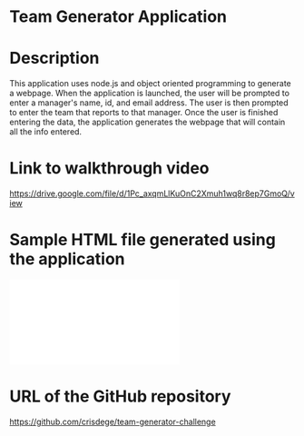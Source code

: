 # Team Generator Application

# Description

This application uses node.js and object oriented programming to generate a webpage. When the application is launched, the user will be prompted to enter a manager's name, id, and email address. The user is then prompted to enter the team that reports to that manager. Once the user is finished entering the data, the application generates the webpage that will contain all the info entered.

# Link to walkthrough video

https://drive.google.com/file/d/1Pc_axqmLlKuOnC2Xmuh1wq8r8ep7GmoQ/view

# Sample HTML file generated using the application

![Sample HTML file](./dist/index.html)

# URL of the GitHub repository

https://github.com/crisdege/team-generator-challenge
